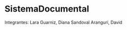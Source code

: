 SistemaDocumental
=================
Integrantes:
    Lara Guarniz, Diana 
    Sandoval Arangurí, David